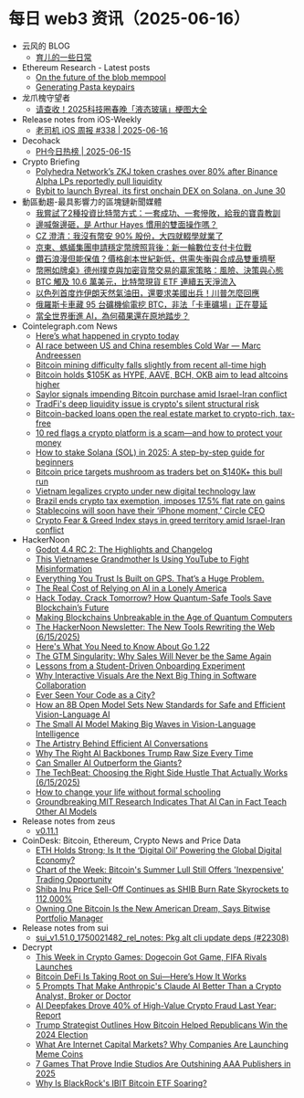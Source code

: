 # 每日 web3 资讯（2025-06-16）

- 云风的 BLOG
  - [育儿的一些日常](https://blog.codingnow.com/2025/06/kids.html)
- Ethereum Research - Latest posts
  - [On the future of the blob mempool](https://ethresear.ch/t/on-the-future-of-the-blob-mempool/22613#post_3)
  - [Generating Pasta keypairs](https://ethresear.ch/t/generating-pasta-keypairs/22610#post_2)
- 龙爪槐守望者
  - [请查收！2025科技圈春晚「液态玻璃」梗图大全](https://www.ftium4.com/meme-images-about-liquid-glass.html)
- Release notes from iOS-Weekly
  - [老司机 iOS 周报 #338 | 2025-06-16](https://github.com/SwiftOldDriver/iOS-Weekly/releases/tag/%23338)
- Decohack
  - [PH今日热榜 | 2025-06-15](https://decohack.com/producthunt-daily-2025-06-15/)
- Crypto Briefing
  - [Polyhedra Network’s ZKJ token crashes over 80% after Binance Alpha LPs reportedly pull liquidity](https://cryptobriefing.com/zkj-token-crash-after-liquidity-withdrawals/)
  - [Bybit to launch Byreal, its first onchain DEX on Solana, on June 30](https://cryptobriefing.com/byreal-on-solana-dex/)
- 動區動趨-最具影響力的區塊鏈新聞媒體
  - [我嘗試了2種投資比特幣方式：一套成功、一套慘敗，給我的寶貴教訓](https://www.blocktempo.com/bitcoin-etf-vs-treasury-stock-risk/)
  - [邊喊盤邊砸，是 Arthur Hayes 慣用的雙面操作嗎？](https://www.blocktempo.com/arthur-hayes-shouts-and-smashes-the-market/)
  - [CZ 澄清：我沒有幣安 90% 股份，大四就輟學就業了](https://www.blocktempo.com/cz-binance-clarifies-holdings-education/)
  - [京東、螞蟻集團申請穩定幣牌照背後：新一輪數位支付卡位戰](https://www.blocktempo.com/jd-and-ant-group-are-competing-to-apply-for-stablecoin-licenses/)
  - [鑽石浪漫但能保值？價格創本世紀新低，供需失衡與合成品雙重擠壓](https://www.blocktempo.com/natural-diamonds-face-price-slide/)
  - [幣圈如牌桌》德州撲克與加密貨幣交易的贏家策略：風險、決策與心態](https://www.blocktempo.com/poker-crypto-share-same-playbook/)
  - [BTC 觸及 10.6 萬美元，比特幣現貨 ETF 連續五天淨流入](https://www.blocktempo.com/bitcoin-etf-inflow-geo-conflict/)
  - [以色列首度炸伊朗天然氣油田，還要求美國出兵！川普怎麼回應](https://www.blocktempo.com/israel-iran-energy-war-escalates/)
  - [俄羅斯卡車藏 95 台礦機偷電挖 BTC，非法「卡車礦場」正在蔓延](https://www.blocktempo.com/russia-mobile-truck-crypto-mine-crackdown/)
  - [當全世界衝進 AI，為何蘋果還在原地踏步？](https://www.blocktempo.com/apple-wwdc-2025-ai-strategy/)
- Cointelegraph.com News
  - [Here’s what happened in crypto today](https://cointelegraph.com/news/what-happened-in-crypto-today?utm_source=rss_feed&utm_medium=rss&utm_campaign=rss_partner_inbound)
  - [AI race between US and China resembles Cold War — Marc Andreessen](https://cointelegraph.com/news/ai-race-between-us-china-cold-war-andreessen?utm_source=rss_feed&utm_medium=rss&utm_campaign=rss_partner_inbound)
  - [Bitcoin mining difficulty falls slightly from recent all-time high](https://cointelegraph.com/news/btc-mining-difficulty-falls-slightly-all-time-high?utm_source=rss_feed&utm_medium=rss&utm_campaign=rss_partner_inbound)
  - [Bitcoin holds $105K as HYPE, AAVE, BCH, OKB aim to lead altcoins higher](https://cointelegraph.com/news/bitcoin-holds-105k-as-hype-aave-bch-okb-aim-to-lead-altcoins-higher?utm_source=rss_feed&utm_medium=rss&utm_campaign=rss_partner_inbound)
  - [Saylor signals impending Bitcoin purchase amid Israel-Iran conflict](https://cointelegraph.com/news/saylor-impending-bitcoin-purchase-israel-iran-conflict?utm_source=rss_feed&utm_medium=rss&utm_campaign=rss_partner_inbound)
  - [TradFi&#039;s deep liquidity issue is crypto&#039;s silent structural risk](https://cointelegraph.com/news/liquidity-crypto-structural-risk?utm_source=rss_feed&utm_medium=rss&utm_campaign=rss_partner_inbound)
  - [Bitcoin-backed loans open the real estate market to crypto-rich, tax-free](https://cointelegraph.com/news/bitcoin-backed-loans-real-estate-capital-gains?utm_source=rss_feed&utm_medium=rss&utm_campaign=rss_partner_inbound)
  - [10 red flags a crypto platform is a scam—and how to protect your money](https://cointelegraph.com/news/how-to-spot-a-fake-crypto-investment-platform-10-red-flags?utm_source=rss_feed&utm_medium=rss&utm_campaign=rss_partner_inbound)
  - [How to stake Solana (SOL) in 2025: A step-by-step guide for beginners](https://cointelegraph.com/news/how-to-stake-solana?utm_source=rss_feed&utm_medium=rss&utm_campaign=rss_partner_inbound)
  - [Bitcoin price targets mushroom as traders bet on $140K+ this bull run](https://cointelegraph.com/news/bitcoin-price-targets-mushroom-traders-bet-on-200k-this-bull-run?utm_source=rss_feed&utm_medium=rss&utm_campaign=rss_partner_inbound)
  - [Vietnam legalizes crypto under new digital technology law](https://cointelegraph.com/news/vietnam-legalizes-crypto-sets-digital-tech-ambitions?utm_source=rss_feed&utm_medium=rss&utm_campaign=rss_partner_inbound)
  - [Brazil ends crypto tax exemption, imposes 17.5% flat rate on gains](https://cointelegraph.com/news/brazil-ends-crypto-tax-exemption-imposes-flat-17-5-rate?utm_source=rss_feed&utm_medium=rss&utm_campaign=rss_partner_inbound)
  - [Stablecoins will soon have their ‘iPhone moment,’ Circle CEO](https://cointelegraph.com/news/stablecoin-adoption-iphone-moment-incoming-circle-ceo-jeremy-allaire?utm_source=rss_feed&utm_medium=rss&utm_campaign=rss_partner_inbound)
  - [Crypto Fear &amp; Greed Index stays in greed territory amid Israel-Iran conflict](https://cointelegraph.com/news/crypto-fear-greed-index-bitcoin-price-israel-iran-tension?utm_source=rss_feed&utm_medium=rss&utm_campaign=rss_partner_inbound)
- HackerNoon
  - [Godot 4.4 RC 2: The Highlights and Changelog](https://hackernoon.com/godot-44-rc-2-the-highlights-and-changelog?source=rss)
  - [This Vietnamese Grandmother Is Using YouTube to Fight Misinformation](https://hackernoon.com/this-vietnamese-grandmother-is-using-youtube-to-fight-misinformation?source=rss)
  - [Everything You Trust Is Built on GPS. That’s a Huge Problem.](https://hackernoon.com/everything-you-trust-is-built-on-gps-thats-a-huge-problem?source=rss)
  - [The Real Cost of Relying on AI in a Lonely America](https://hackernoon.com/the-real-cost-of-relying-on-ai-in-a-lonely-america?source=rss)
  - [Hack Today, Crack Tomorrow? How Quantum-Safe Tools Save Blockchain’s Future](https://hackernoon.com/hack-today-crack-tomorrow-how-quantum-safe-tools-save-blockchains-future?source=rss)
  - [Making Blockchains Unbreakable in the Age of Quantum Computers](https://hackernoon.com/making-blockchains-unbreakable-in-the-age-of-quantum-computers?source=rss)
  - [The HackerNoon Newsletter: The New Tools Rewriting the Web (6/15/2025)](https://hackernoon.com/6-15-2025-newsletter?source=rss)
  - [Here's What You Need to Know About Go 1.22](https://hackernoon.com/heres-what-you-need-to-know-about-go-122?source=rss)
  - [The GTM Singularity: Why Sales Will Never be the Same Again](https://hackernoon.com/the-gtm-singularity-why-sales-will-never-be-the-same-again?source=rss)
  - [Lessons from a Student-Driven Onboarding Experiment](https://hackernoon.com/lessons-from-a-student-driven-onboarding-experiment?source=rss)
  - [Why Interactive Visuals Are the Next Big Thing in Software Collaboration](https://hackernoon.com/why-interactive-visuals-are-the-next-big-thing-in-software-collaboration?source=rss)
  - [Ever Seen Your Code as a City?](https://hackernoon.com/ever-seen-your-code-as-a-city?source=rss)
  - [How an 8B Open Model Sets New Standards for Safe and Efficient Vision-Language AI](https://hackernoon.com/how-an-8b-open-model-sets-new-standards-for-safe-and-efficient-vision-language-ai?source=rss)
  - [The Small AI Model Making Big Waves in Vision-Language Intelligence](https://hackernoon.com/the-small-ai-model-making-big-waves-in-vision-language-intelligence?source=rss)
  - [The Artistry Behind Efficient AI Conversations](https://hackernoon.com/the-artistry-behind-efficient-ai-conversations?source=rss)
  - [Why The Right AI Backbones Trump Raw Size Every Time](https://hackernoon.com/why-the-right-ai-backbones-trump-raw-size-every-time?source=rss)
  - [Can Smaller AI Outperform the Giants?](https://hackernoon.com/can-smaller-ai-outperform-the-giants?source=rss)
  - [The TechBeat: Choosing the Right Side Hustle That Actually Works (6/15/2025)](https://hackernoon.com/6-15-2025-techbeat?source=rss)
  - [How to change your life without formal schooling](https://hackernoon.com/how-to-change-your-life-without-formal-schooling?source=rss)
  - [Groundbreaking MIT Research Indicates That AI Can in Fact Teach Other AI Models](https://hackernoon.com/groundbreaking-mit-research-indicates-that-ai-can-in-fact-teach-other-ai-models?source=rss)
- Release notes from zeus
  - [v0.11.1](https://github.com/ZeusLN/zeus/releases/tag/v0.11.1)
- CoinDesk: Bitcoin, Ethereum, Crypto News and Price Data
  - [ETH Holds Strong; Is It the ‘Digital Oil’ Powering the Global Digital Economy?](https://www.coindesk.com/markets/2025/06/15/eth-holds-strong-is-it-the-digital-oil-powering-the-global-digital-economy)
  - [Chart of the Week: Bitcoin's Summer Lull Still Offers 'Inexpensive' Trading Opportunity](https://www.coindesk.com/markets/2025/06/15/chart-of-the-week-bitcoin-s-summer-lull-still-offers-inexpensive-trading-opportunity)
  - [Shiba Inu Price Sell-Off Continues as SHIB Burn Rate Skyrockets to 112,000%](https://www.coindesk.com/markets/2025/06/15/shiba-inu-price-sell-off-continues-as-shib-burn-rate-skyrockets-to-112-000)
  - [Owning One Bitcoin Is the New American Dream, Says Bitwise Portfolio Manager](https://www.coindesk.com/markets/2025/06/15/owning-one-bitcoin-is-the-new-american-dream-says-bitwise-portfolio-manager)
- Release notes from sui
  - [sui_v1.51.0_1750021482_rel_notes: Pkg alt cli update deps (#22308)](https://github.com/MystenLabs/sui/releases/tag/sui_v1.51.0_1750021482_rel_notes)
- Decrypt
  - [This Week in Crypto Games: Dogecoin Got Game, FIFA Rivals Launches](https://decrypt.co/325277/this-week-crypto-games-dogecoin-gaming-fifa-rivals)
  - [Bitcoin DeFi Is Taking Root on Sui—Here’s How It Works](https://decrypt.co/325274/bitcoin-defi-taking-root-sui-heres-how-works)
  - [5 Prompts That Make Anthropic's Claude AI Better Than a Crypto Analyst, Broker or Doctor](https://decrypt.co/324265/5-prompts-make-anthropic-claude-ai-better-crypto-analyst-broker-doctor)
  - [AI Deepfakes Drove 40% of High-Value Crypto Fraud Last Year: Report](https://decrypt.co/325152/ai-deepfakes-drove-high-value-frauds-report)
  - [Trump Strategist Outlines How Bitcoin Helped Republicans Win the 2024 Election](https://decrypt.co/325187/trump-strategist-how-bitcoin-helped-republicans-win-2024-election)
  - [What Are Internet Capital Markets? Why Companies Are Launching Meme Coins](https://decrypt.co/resources/what-are-internet-capital-markets-why-companies-are-launching-meme-coins)
  - [7 Games That Prove Indie Studios Are Outshining AAA Publishers in 2025](https://decrypt.co/325094/7-games-that-prove-indie-studios-are-outshining-aaa-publishers-in-2025)
  - [Why Is BlackRock's IBIT Bitcoin ETF Soaring?](https://decrypt.co/325162/why-blackrock-ibit-bitcoin-etf-soaring)
